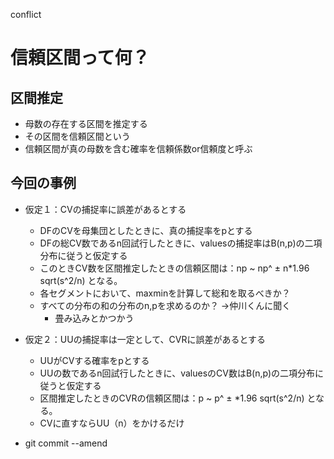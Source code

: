 conflict

# 信頼区間って何？
## 区間推定
- 母数の存在する区間を推定する
- その区間を信頼区間という
- 信頼区間が真の母数を含む確率を信頼係数or信頼度と呼ぶ

## 今回の事例
- 仮定１：CVの捕捉率に誤差があるとする
	- DFのCVを母集団としたときに、真の捕捉率をpとする
	- DFの総CV数であるn回試行したときに、valuesの捕捉率はB(n,p)の二項分布に従うと仮定する
	- このときCV数を区間推定したときの信頼区間は：np ~ np^ ± n*1.96 sqrt(s^2/n) となる。
	- 各セグメントにおいて、maxminを計算して総和を取るべきか？
	- すべての分布の和の分布のn,pを求めるのか？ →仲川くんに聞く
		- 畳み込みとかつかう

- 仮定２：UUの捕捉率は一定として、CVRに誤差があるとする
	- UUがCVする確率をpとする
	- UUの数であるn回試行したときに、valuesのCV数はB(n,p)の二項分布に従うと仮定する
	- 区間推定したときのCVRの信頼区間は：p ~ p^ ± *1.96 sqrt(s^2/n) となる。
	- CVに直すならUU（n）をかけるだけ

- git commit --amend